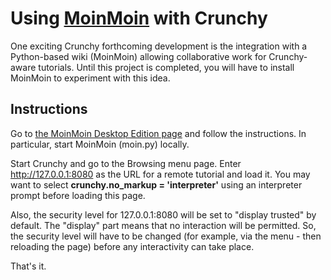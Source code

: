 # Using [MoinMoin](http://moinmo.in/) with Crunchy #

One exciting Crunchy forthcoming development is the integration with a Python-based wiki (MoinMoin) allowing collaborative work for Crunchy-aware tutorials.  Until this project is completed, you will have to install MoinMoin to experiment with this idea.

## Instructions ##

Go to [the MoinMoin Desktop Edition page](http://moinmo.in/DesktopEdition) and follow the instructions.  In particular, start MoinMoin (moin.py) locally.

Start Crunchy and go to the Browsing menu page.  Enter http://127.0.0.1:8080 as the URL for a remote tutorial and load it.  You may want to select **crunchy.no\_markup = 'interpreter'** using an interpreter prompt before loading this page.

Also, the security level for 127.0.0.1:8080 will be set to "display trusted" by default.  The "display" part means that no interaction will be permitted.  So, the security level will have to be changed (for example, via the menu - then reloading the page) before any interactivity can take place.

That's it.